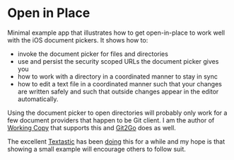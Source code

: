 # Open in Place

Minimal example app that illustrates how to get open-in-place to work well with the iOS document pickers.
It shows how to:
- invoke the document picker for files and directories
- use and persist the security scoped URLs the document picker gives you
- how to work with a directory in a coordinated manner to stay in sync
- how to edit a text file in a coordinated manner such that your changes are written safely and such that outside changes appear in the editor automatically.

Using the document picker to open directories will probably only work for a few document providers that happen to be Git client. I am the author of [Working Copy](https://workingcopyapp.com/) that supports this 
and [Git2Go](https://git2go.com) does as well.

The excellent [Textastic](https://geo.itunes.apple.com/us/app/id1049254261?ct=textasticapp.com&at=11lNQP&pt=15967&mt=8)
has been [doing](http://blach.io/2016/08/02/opening-git-repository-folders-in-textastic-6-2/) this for a while and my hope is that showing a small example will encourage others to follow suit.
